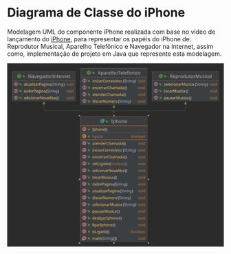 # Diagrama de Classe do iPhone

Modelagem UML do componente iPhone realizada com base no vídeo de lançamento do [iPhone](https://www.youtube.com/watch?v=9ou608QQRq8), para representar os papéis do iPhone de: Reprodutor Musical, Aparelho Telefônico e Navegador na Internet, assim como, implementação de projeto em Java que represente esta modelagem.

<img src="https://github.com/adriana-toni/uml-java-iphone/blob/main/diagram/Iphone_Diagrama.png">

